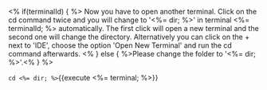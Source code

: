 <% if(terminalId) { %>
Now you have to open another terminal. Click on the cd command twice and you will change to '<%= dir; %>' in terminal <%= terminalId; %> automatically. The first click will open a new terminal and the second one will change the directory. Alternatively you can click on the + next to 'IDE', choose the option 'Open New Terminal' and run the cd command afterwards. 
<% } else { %>Please change the folder to '<%= dir; %>'.<% } %>

`cd <%= dir; %>`{{execute <%= terminal; %>}}